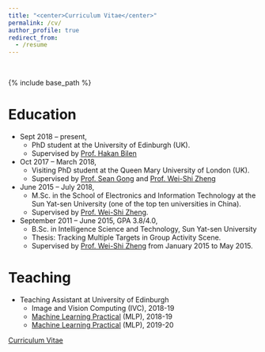 ```yaml
---
title: "<center>Curriculum Vitae</center>"
permalink: /cv/
author_profile: true
redirect_from:
  - /resume
---
```


<br />

{% include base_path %}



Education
======
* Sept 2018 – present, 
  * PhD student at the University of Edinburgh (UK).
  * Supervised by [Prof. Hakan Bilen](http://homepages.inf.ed.ac.uk/hbilen/index.html)
* Oct 2017 – March 2018, 
  * Visiting PhD student at the Queen Mary University of London (UK).
  * Supervised by [Prof. Sean Gong](http://www.eecs.qmul.ac.uk/~sgg/) and [Prof. Wei-Shi Zheng](http://www.isee-ai.cn/~zhwshi/index.html)
* June 2015 – July 2018,
  * M.Sc. in the School of Electronics and Information Technology at the Sun Yat-sen University (one of the top ten universities in China). 
  * Supervised by [Prof. Wei-Shi Zheng](http://www.isee-ai.cn/~zhwshi/index.html).
* September 2011 – June 2015,  GPA 3.8/4.0,
  * B.Sc. in Intelligence Science and Technology, Sun Yat-sen University
  * Thesis: Tracking Multiple Targets in Group Activity Scene.
  * Supervised by [Prof. Wei-Shi Zheng](http://www.isee-ai.cn/~zhwshi/index.html) from January 2015 to May 2015.

Teaching
======
* Teaching Assistant at University of Edinburgh
  * Image and Vision Computing (IVC), 2018-19
  * [Machine Learning Practical](http://www.inf.ed.ac.uk/teaching/courses/mlp/index-2018.html) (MLP), 2018-19
  * [Machine Learning Practical](http://www.inf.ed.ac.uk/teaching/courses/mlp/index-2019.html) (MLP), 2019-20

[Curriculum Vitae](https://WeiHongLee.github.io/CV/CV_Wei-Hong%20Li.pdf)

